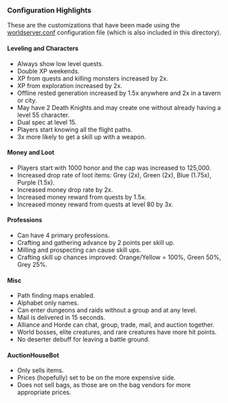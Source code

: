 ### Configuration Highlights
These are the customizations that have been made using the [worldserver.conf](worldserver.conf) configuration file (which is also included in this directory).

#### Leveling and Characters
- Always show low level quests.
- Double XP weekends.
- XP from quests and killing monsters increased by 2x.
- XP from exploration increased by 2x.
- Offline rested generation increased by 1.5x anywhere and 2x in a tavern or city.
- May have 2 Death Knights and may create one without already having a level 55 character.
- Dual spec at level 15.
- Players start knowing all the flight paths.
- 3x more likely to get a skill up with a weapon.

#### Money and Loot
- Players start with 1000 honor and the cap was increased to 125,000.
- Increased drop rate of loot items: Grey (2x), Green (2x), Blue (1.75x), Purple (1.5x).
- Increased money drop rate by 2x.
- Increased money reward from quests by 1.5x.
- Increased money reward from quests at level 80 by 3x.

#### Professions
- Can have 4 primary professions.
- Crafting and gathering advance by 2 points per skill up.
- Milling and prospecting can cause skill ups.
- Crafting skill up chances improved: Orange/Yellow = 100%, Green 50%, Grey 25%.

#### Misc
- Path finding maps enabled.
- Alphabet only names.
- Can enter dungeons and raids without a group and at any level.
- Mail is delivered in 15 seconds.
- Alliance and Horde can chat, group, trade, mail, and auction together.
- World bosses, elite creatures, and rare creatures have more hit points.
- No deserter debuff for leaving a battle ground.

#### AuctionHouseBot
- Only sells items.
- Prices (hopefully) set to be on the more expensive side.
- Does not sell bags, as those are on the bag vendors for more appropriate prices.

